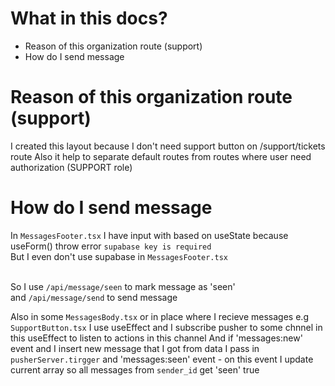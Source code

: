 # What in this docs?

- Reason of this organization route (support)
- How do I send message

# Reason of this organization route (support)

I created this layout because I don't need support button on /support/tickets route
Also it help to separate default routes from routes where user need authorization (SUPPORT role)

# How do I send message

In `MessagesFooter.tsx` I have input with based on useState because useForm() throw error `supabase key is required`<br/>
But I even don't use supabase in `MessagesFooter.tsx`<br/>
<br/>

So I use `/api/message/seen` to mark message as 'seen'<br/>
and `/api/message/send` to send message

Also in some `MessagesBody.tsx` or in place where I recieve messages e.g `SupportButton.tsx`
I use useEffect and I subscribe pusher to some chnnel in this useEffect to listen to actions in this channel
And if 'messages:new' event and I insert new message that I got from data I pass in `pusherServer.tirgger`
and 'messages:seen' event - on this event I update current array so all messages from `sender_id` get 'seen' true
